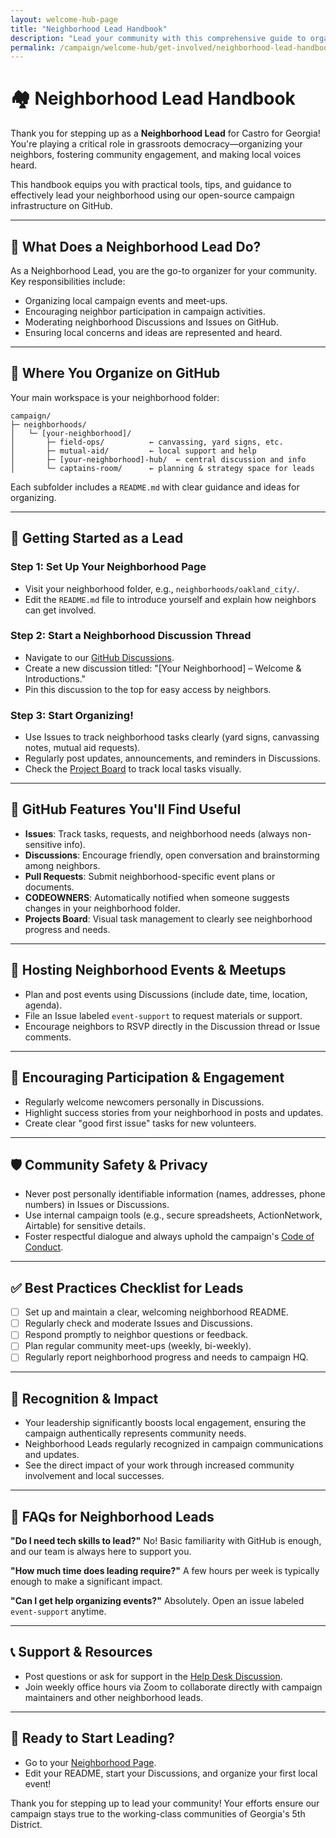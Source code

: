 ```yaml
---
layout: welcome-hub-page
title: "Neighborhood Lead Handbook"
description: "Lead your community with this comprehensive guide to organizing neighbors, fostering engagement, and making local voices heard in our grassroots campaign."
permalink: /campaign/welcome-hub/get-involved/neighborhood-lead-handbook/
---
```


# 🏘️ Neighborhood Lead Handbook

Thank you for stepping up as a **Neighborhood Lead** for Castro for Georgia! You're playing a critical role in grassroots democracy—organizing your neighbors, fostering community engagement, and making local voices heard.

This handbook equips you with practical tools, tips, and guidance to effectively lead your neighborhood using our open-source campaign infrastructure on GitHub.

---

## 🌟 What Does a Neighborhood Lead Do?

As a Neighborhood Lead, you are the go-to organizer for your community. Key responsibilities include:

* Organizing local campaign events and meet-ups.
* Encouraging neighbor participation in campaign activities.
* Moderating neighborhood Discussions and Issues on GitHub.
* Ensuring local concerns and ideas are represented and heard.

---

## 📂 Where You Organize on GitHub

Your main workspace is your neighborhood folder:

```
campaign/
├─ neighborhoods/
│   └─ [your-neighborhood]/
│       ├─ field-ops/          ← canvassing, yard signs, etc.
│       ├─ mutual-aid/         ← local support and help
│       ├─ [your-neighborhood]-hub/  ← central discussion and info
│       └─ captains-room/      ← planning & strategy space for leads
```

Each subfolder includes a `README.md` with clear guidance and ideas for organizing.

---

## 🚀 Getting Started as a Lead

### Step 1: Set Up Your Neighborhood Page

* Visit your neighborhood folder, e.g., `neighborhoods/oakland_city/`.
* Edit the `README.md` file to introduce yourself and explain how neighbors can get involved.

### Step 2: Start a Neighborhood Discussion Thread

* Navigate to our [GitHub Discussions](https://github.com/CastroForGeorgia/campaign/discussions).
* Create a new discussion titled: "\[Your Neighborhood] – Welcome & Introductions."
* Pin this discussion to the top for easy access by neighbors.

### Step 3: Start Organizing!

* Use Issues to track neighborhood tasks clearly (yard signs, canvassing notes, mutual aid requests).
* Regularly post updates, announcements, and reminders in Discussions.
* Check the [Project Board](https://github.com/orgs/CastroForGeorgia/projects) to track local tasks visually.

---

## 🎯 GitHub Features You'll Find Useful

* **Issues**: Track tasks, requests, and neighborhood needs (always non-sensitive info).
* **Discussions**: Encourage friendly, open conversation and brainstorming among neighbors.
* **Pull Requests**: Submit neighborhood-specific event plans or documents.
* **CODEOWNERS**: Automatically notified when someone suggests changes in your neighborhood folder.
* **Projects Board**: Visual task management to clearly see neighborhood progress and needs.

---

## 📅 Hosting Neighborhood Events & Meetups

* Plan and post events using Discussions (include date, time, location, agenda).
* File an Issue labeled `event-support` to request materials or support.
* Encourage neighbors to RSVP directly in the Discussion thread or Issue comments.

---

## 📣 Encouraging Participation & Engagement

* Regularly welcome newcomers personally in Discussions.
* Highlight success stories from your neighborhood in posts and updates.
* Create clear "good first issue" tasks for new volunteers.

---

## 🛡️ Community Safety & Privacy

* Never post personally identifiable information (names, addresses, phone numbers) in Issues or Discussions.
* Use internal campaign tools (e.g., secure spreadsheets, ActionNetwork, Airtable) for sensitive details.
* Foster respectful dialogue and always uphold the campaign's [Code of Conduct](../welcome-hub/rules/README.md).

---

## ✅ Best Practices Checklist for Leads

* [ ] Set up and maintain a clear, welcoming neighborhood README.
* [ ] Regularly check and moderate Issues and Discussions.
* [ ] Respond promptly to neighbor questions or feedback.
* [ ] Plan regular community meet-ups (weekly, bi-weekly).
* [ ] Regularly report neighborhood progress and needs to campaign HQ.

---

## 🌟 Recognition & Impact

* Your leadership significantly boosts local engagement, ensuring the campaign authentically represents community needs.
* Neighborhood Leads regularly recognized in campaign communications and updates.
* See the direct impact of your work through increased community involvement and local successes.

---

## 🙋 FAQs for Neighborhood Leads

**"Do I need tech skills to lead?"**
No! Basic familiarity with GitHub is enough, and our team is always here to support you.

**"How much time does leading require?"**
A few hours per week is typically enough to make a significant impact.

**"Can I get help organizing events?"**
Absolutely. Open an issue labeled `event-support` anytime.

---

## 📞 Support & Resources

* Post questions or ask for support in the [Help Desk Discussion](https://github.com/CastroForGeorgia/campaign/discussions/categories/help-desk).
* Join weekly office hours via Zoom to collaborate directly with campaign maintainers and other neighborhood leads.

---

## 🚦 Ready to Start Leading?

* Go to your [Neighborhood Page](https://github.com/CastroForGeorgia/campaign/tree/main/neighborhoods).
* Edit your README, start your Discussions, and organize your first local event!

Thank you for stepping up to lead your community! Your efforts ensure our campaign stays true to the working-class communities of Georgia's 5th District.
